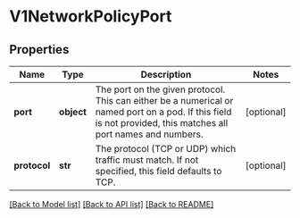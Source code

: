 # V1NetworkPolicyPort

## Properties
Name | Type | Description | Notes
------------ | ------------- | ------------- | -------------
**port** | **object** | The port on the given protocol. This can either be a numerical or named port on a pod. If this field is not provided, this matches all port names and numbers. | [optional] 
**protocol** | **str** | The protocol (TCP or UDP) which traffic must match. If not specified, this field defaults to TCP. | [optional] 

[[Back to Model list]](../README.md#documentation-for-models) [[Back to API list]](../README.md#documentation-for-api-endpoints) [[Back to README]](../README.md)


